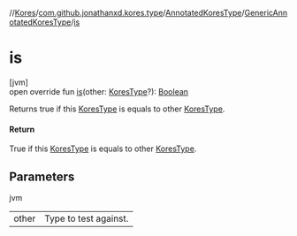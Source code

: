 //[Kores](../../../../index.md)/[com.github.jonathanxd.kores.type](../../index.md)/[AnnotatedKoresType](../index.md)/[GenericAnnotatedKoresType](index.md)/[is](is.md)

# is

[jvm]\
open override fun [is](is.md)(other: [KoresType](../../-kores-type/index.md)?): [Boolean](https://kotlinlang.org/api/latest/jvm/stdlib/kotlin/-boolean/index.html)

Returns true if this [KoresType](../../-kores-type/index.md) is equals to other [KoresType](../../-kores-type/index.md).

#### Return

True if this [KoresType](../../-kores-type/index.md) is equals to other [KoresType](../../-kores-type/index.md).

## Parameters

jvm

| | |
|---|---|
| other | Type to test against. |

